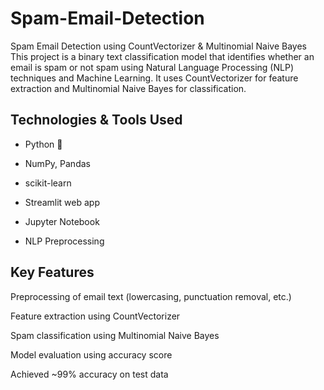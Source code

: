 # Spam-Email-Detection
Spam Email Detection using CountVectorizer & Multinomial Naive Bayes
This project is a binary text classification model that identifies whether an email is spam or not spam using Natural Language Processing (NLP) techniques and Machine Learning. It uses CountVectorizer for feature extraction and Multinomial Naive Bayes for classification.

## Technologies & Tools Used
 - Python 🐍

 - NumPy, Pandas

- scikit-learn 

- Streamlit web app

- Jupyter Notebook 

- NLP Preprocessing

## Key Features
Preprocessing of email text (lowercasing, punctuation removal, etc.)

Feature extraction using CountVectorizer

Spam classification using Multinomial Naive Bayes

Model evaluation using accuracy score

Achieved ~99% accuracy on test data
